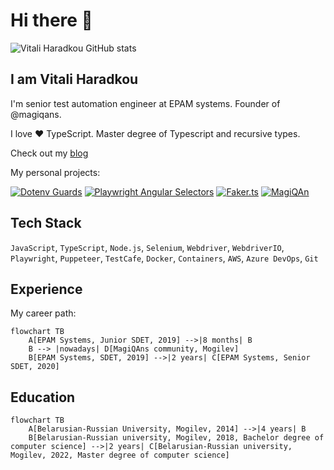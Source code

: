 # Hi there 👋

![Vitali Haradkou GitHub stats](https://github-readme-stats.vercel.app/api?username=vitalics&show_icons=true&theme=vue)

## I am Vitali Haradkou

I'm senior test automation engineer at EPAM systems. Founder of @magiqans.

I love ❤️ TypeScript. Master degree of Typescript and recursive types.

Check out my [blog](blog/README.md)

My personal projects:

[![Dotenv Guards](https://github-readme-stats.vercel.app/api/pin/?username=vitalics&repo=dotenv-guards)](https://github.com/vitalics/dotenv-guards)
[![Playwright Angular Selectors](https://github-readme-stats.vercel.app/api/pin/?username=vitalics&repo=playwright-angular-selectors)](https://github.com/vitalics/playwright-angular-selectors)
[![Faker.ts](https://github-readme-stats.vercel.app/api/pin/?username=vitalics&repo=faker.ts)](https://github.com/vitalics/faker.ts)
[![MagiQAn](https://github-readme-stats.vercel.app/api/pin/?username=vitalics&repo=magiqan)](https://github.com/vitalics/magiqan)

## Tech Stack

`JavaScript`, `TypeScript`, `Node.js`, `Selenium`, `Webdriver`, `WebdriverIO`, `Playwright`, `Puppeteer`, `TestCafe`, `Docker`, `Containers`, `AWS`, `Azure DevOps`, `Git`

## Experience

My career path:

```mermaid
flowchart TB
    A[EPAM Systems, Junior SDET, 2019] -->|8 months| B
    B --> |nowadays| D[MagiQAns community, Mogilev]
    B[EPAM Systems, SDET, 2019] -->|2 years| C[EPAM Systems, Senior SDET, 2020]
```

## Education

```mermaid
flowchart TB
    A[Belarusian-Russian University, Mogilev, 2014] -->|4 years| B
    B[Belarusian-Russian university, Mogilev, 2018, Bachelor degree of computer science] -->|2 years| C[Belarusian-Russian university, Mogilev, 2022, Master degree of computer science]
```
